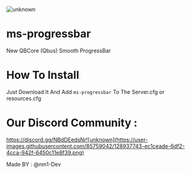 ![unknown](https://user-images.githubusercontent.com/85759042/128937829-4c308018-d707-44c8-8010-7461dc30226a.png)
# ms-progressbar
New QBCore (Qbus) Smooth ProgressBar

# How To Install
Just Download It And Add `ms-progressbar` To The Server.cfg or resources.cfg

# Our Discord Community :
https://discord.gg/NBdDEedsNr![unknown](https://user-images.githubusercontent.com/85759042/128937743-ec1ceade-6df2-4cca-942f-6450c11e8f39.png)

Made BY : @nm1-Dev
